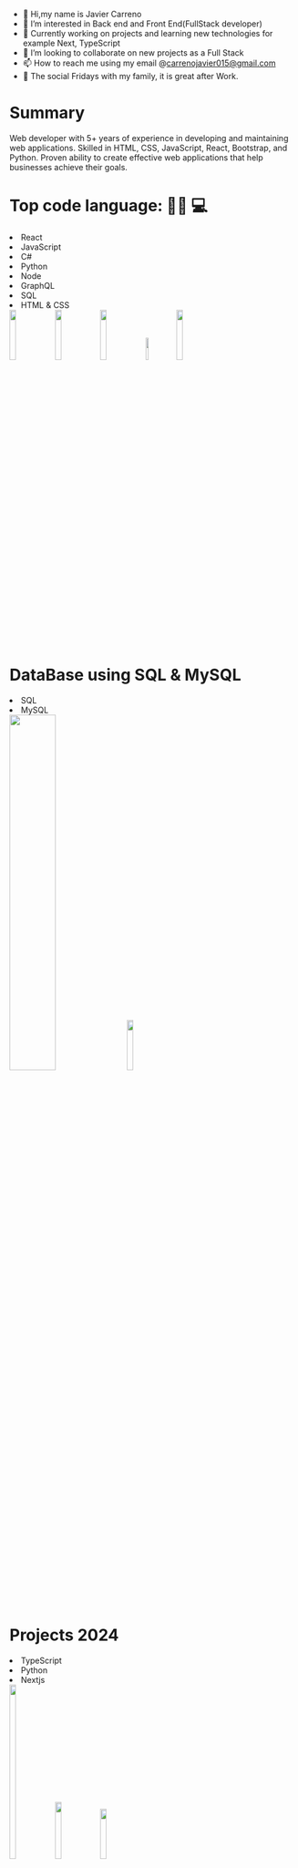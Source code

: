 - 👋 Hi,my name is Javier Carreno
- 👀 I’m interested in Back end and Front End(FullStack developer)
- 🌱 Currently working on projects and learning new technologies for example Next, TypeScript
- 💞️ I’m looking to collaborate on new projects as a Full Stack
- 📫 How to reach me using my email @carrenojavier015@gmail.com
- 🍺 The social Fridays with my family, it is great after Work.

# Summary
Web developer with 5+ years of experience in developing and maintaining web applications. Skilled in HTML, CSS, JavaScript, React, Bootstrap, and Python. Proven ability to create effective web applications that help businesses achieve their goals.

 # Top code language: 👨‍💻 💻
 <div>
 <li> React</li>
<li> JavaScript</li>
<li> C#</li>
<li>  Python </li>
<li> Node </li>
<li> GraphQL</li>
<li> SQL </li>
<li>HTML & CSS </li>

 </div>

<div>
 <img style="width: 15%;height:15%;" src="https://www.pngfind.com/pngs/m/685-6854970_react-logo-png-png-download-logo-png-reactjs.png">
 <img style="width: 15%;height:15%;" src="https://upload.wikimedia.org/wikipedia/commons/6/6a/JavaScript-logo.png"> 
 <img style="width: 15%;height:15%;" src="https://static.cdnlogo.com/logos/c/27/c.svg"> 
 <img style="width: 10%;height:10%;" src="https://w7.pngwing.com/pngs/452/24/png-transparent-js-logo-node-logos-and-brands-icon.png"> 
 <img style=width:15%;height:15% src="https://miro.medium.com/v2/resize:fit:792/1*lJ32Bl-lHWmNMUSiSq17gQ.png">
 </div>

 
 # DataBase using SQL & MySQL
 <div>
  <li> SQL</li>
<li> MySQL</li>
 </div>
 
<div>
<img style=width:40%;height:40% src="https://d1.awsstatic.com/asset-repository/products/amazon-rds/1024px-MySQL.ff87215b43fd7292af172e2a5d9b844217262571.png">
<img style=width:15%;height:15%  src="https://www.tutorialsteacher.com/Content/images/home/sql.png">
</div>


 # Projects 2024
 <li> TypeScript</li>

 <div>
  <div>
   <li>Python </li>
  </div>
  <div> <li> Nextjs</li> </div>
 <img style ="width:15%; height:28%;" src="https://pathfortune.com/wp-content/uploads/2022/05/Rlogical-Blog-Images-thumbnail-1.png">
 <img style="width: 15%;height:16%;" src="https://upload.wikimedia.org/wikipedia/commons/thumb/4/4c/Typescript_logo_2020.svg/1200px-Typescript_logo_2020.svg.png"> 
  <img style=width:15%;height:15%  src="https://upload.wikimedia.org/wikipedia/commons/thumb/c/c3/Python-logo-notext.svg/1869px-Python-logo-notext.svg.png">
 </div>
 
 # Cloud:
 
- MongoDB 
- Azure 
- AWS
- Google cloud
<div>
 <img style="width: 15%;height:15%;" src="https://download.logo.wine/logo/Amazon_Web_Services/Amazon_Web_Services-Logo.wine.png"> 
 <img style="width: 15%;height:15%;" src="https://swimburger.net/media/ppnn3pcl/azure.png"> 
 <img style="width: 25%;height:25%;" src="https://e7.pngegg.com/pngimages/836/126/png-clipart-mongodb-inc-database-scalability-business-text-people.png"> 
  <img style="width: 25%;height:25%;" src="https://cloud.google.com/_static/cloud/images/social-icon-google-cloud-1200-630.png"> 
 </div>
 
 
<!---
car251290/car251290 is a ✨ special ✨ repository because its `README.md` (this file) appears on your GitHub profile.
You can click the Preview link to take a look at your changes.
--->
